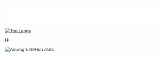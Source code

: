 <img src="readme-typing.svg" />


[![Top Langs](https://github-readme-stats.vercel.app/api/top-langs/?username=ywur7t)](https://github.com/anuraghazra/github-readme-stats)

HI

![Anurag's GitHub stats](https://github-readme-stats.vercel.app/api?username=ywur7t&show_icons=true&theme=gotham)
